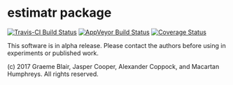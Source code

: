 # estimatr package

[![Travis-CI Build Status](https://travis-ci.org/DeclareDesign/estimatr.svg?branch=master)](https://travis-ci.org/DeclareDesign/estimatr)
[![AppVeyor Build Status](https://ci.appveyor.com/api/projects/status/github/DeclareDesign/estimatr?branch=master&svg=true)](https://ci.appveyor.com/project/DeclareDesign/estimatr)
[![Coverage Status](https://coveralls.io/repos/github/DeclareDesign/estimatr/badge.svg?branch=master)](https://coveralls.io/github/DeclareDesign/estimatr?branch=master)

This software is in alpha release. Please contact the authors before using in experiments or published work.
 
(c) 2017 Graeme Blair, Jasper Cooper, Alexander Coppock, and Macartan Humphreys. All rights reserved.
